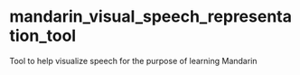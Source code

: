 # mandarin_visual_speech_representation_tool
Tool to help visualize speech for the purpose of learning Mandarin
